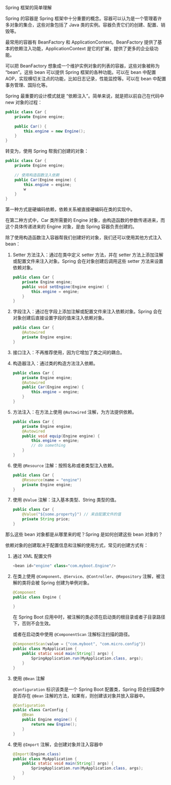 Spring 框架的简单理解

Spring 的容器是 Spring 框架中十分重要的概念。容器可以认为是一个管理着许多对象的集合，这些对象包括了 Java 类的实例。容器负责它们的创建、配置、销毁等。

最常用的容器有 BeanFactory 和 ApplicationContext。BeanFactory 提供了基本的依赖注入功能，ApplicationContext 是它的扩展，提供了更多的企业级功能。

可以把 BeanFactory 想象成一个维护实例对象的列表的容器，这些对象被称为 “bean”。这些 bean 可以提供 Spring 框架的各种功能。可以在 bean 中配置 AOP，实现横切关注点的功能，比如日志记录，性能监控等。可以在 bean 中配置事务管理、国际化等。

Spring 最重要的设计模式就是 “依赖注入”。简单来说，就是把以前自己在代码中 new 对象的过程：

```java
public class Car {
    private Engine engine;
    
    public Car() {
        this.engine = new Engine();
    }
}
```

转变为，使用 Spring 帮我们创建的对象：

```java
public class Car {
    private Engine engine;
    
    // 使用构造函数注入依赖
    public Car(Engine engine) {
        this.engine = engine;
        w
    }
}
```

第一种方式是硬编码依赖，依赖关系被直接硬编码在类的实现中。

在第二种方式中，Car 类所需要的 Engine 对象，由构造函数的参数传递进来，而这个具体传递进来的 Engine 对象，是由 Spring 容器负责创建的。

除了使用构造函数注入容器帮我们创建好的对象，我们还可以使用其他方式注入 bean：

1. Setter 方法注入：通过在类中定义 setter 方法，并在 setter 方法上添加注解或配置文件来注入对象。Spring 会在对象创建后调用这些 setter 方法来设置依赖对象。

   ```java
   public class Car {
       private Engine engine;
       public void setEngine(Engine engine) {
           this.engine = engine;
       }
   }
   ```

2. 字段注入：通过在字段上添加注解或配置文件来注入依赖对象。Spring 会在对象创建后直接设置字段的值来注入依赖对象。

   ```java
   public class Car {
       @Autowired
       private Engine engine;
   }
   ```

3. 接口注入：不再推荐使用，因为它增加了类之间的耦合。

4. 构造器注入：通过类的构造方法注入依赖。

   ```java
   public class Car {
       private Engine engine;
       @Autowired
       public Car(Engine engine) {
           this.engine = engine;
       }
   }
   ```

5. 方法注入：在方法上使用 `@Autowired` 注解，为方法提供依赖。

   ```java
   public class Car {
       private Engine engine;
       @Autowired
       public void equip(Engine engine) {
           this.engine = engine;
           // do something
       }
   }
   ```

6. 使用 `@Resource` 注解：按照名称或者类型注入依赖。

   ```java
   public class Car {
       @Resource(name = "engine")
       private Engine engine;
   }
   ```

7. 使用 `@Value` 注解：注入基本类型、String 类型的值。

   ```java
   public class Car {
       @Value("${some.property}") // 来自配置文件的值
       private String price;
   }
   ```

那么这些 bean 对象都是从哪里来的呢？Spring 是如何创建这些 bean 对象的？

依赖对象的创建取决于配置信息和注解的使用方式，常见的创建方式有：

1. 通过 XML 配置文件

   ```java
   <bean id="engine" class="com.myboot.Engine"/>
   ```

2. 在类上使用 `@Component`、`@Service`、`@Controller`、`@Repository` 注解，被注解的类将会被 Spring 创建为单例对象。

   ```java
   @Component
   public class Engine {
       
   }
   ```

   在 Spring Boot 应用中时，被注解的类必须在启动类的根目录或者子目录路径下，否则不会生效。

   或者在启动类中使用 `@ComponentScan` 注解标注扫描的路径。

   ```java
   @ComponentScan(value = {"com.myboot", "com.micro.config"})
   public class MyApplication {
       public static void main(String[] args) {
           SpringApplication.run(MyApplication.class, args);
       }
   }
   ```

3. 使用 `@Bean` 注解

   `@Configuration` 标识该类是一个 Spring Boot 配置类，Spring 将会扫描类中是否存在 `@Bean` 注解的方法，如果有，则创建该对象并放入容器中。

   ```java
   @Configuration
   public class CarConfig {
       @Bean
       public Engine engine() {
           return new Engine();
       }
   }
   ```

4. 使用 `@Import` 注解，会创建对象并注入容器中

   ```java
   @Import(Engine.class)
   public class MyApplication {
       public static void main(String[] args) {
           SpringApplication.run(MyApplication.class, args);
       }
   }
   ```



